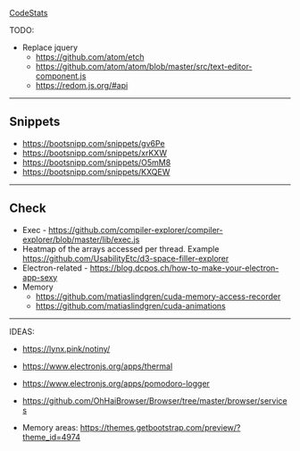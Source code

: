 
[CodeStats](https://github.com/gkarlos/kerma-view/blob/gh-pages/STATS.md)

TODO:
- Replace jquery
    - https://github.com/atom/etch
    - https://github.com/atom/atom/blob/master/src/text-editor-component.js
    - https://redom.js.org/#api
------
## Snippets
- https://bootsnipp.com/snippets/gv6Pe
- https://bootsnipp.com/snippets/xrKXW
- https://bootsnipp.com/snippets/O5mM8
- https://bootsnipp.com/snippets/KXQEW

-----
## Check
- Exec - https://github.com/compiler-explorer/compiler-explorer/blob/master/lib/exec.js
- Heatmap of the arrays accessed per thread. Example https://github.com/UsabilityEtc/d3-space-filler-explorer
- Electron-related - https://blog.dcpos.ch/how-to-make-your-electron-app-sexy
- Memory 
    - https://github.com/matiaslindgren/cuda-memory-access-recorder
    - https://github.com/matiaslindgren/cuda-animations
------
IDEAS:
- https://lynx.pink/notiny/
- https://www.electronjs.org/apps/thermal
- https://www.electronjs.org/apps/pomodoro-logger

- https://github.com/OhHaiBrowser/Browser/tree/master/browser/services

- Memory areas: https://themes.getbootstrap.com/preview/?theme_id=4974

